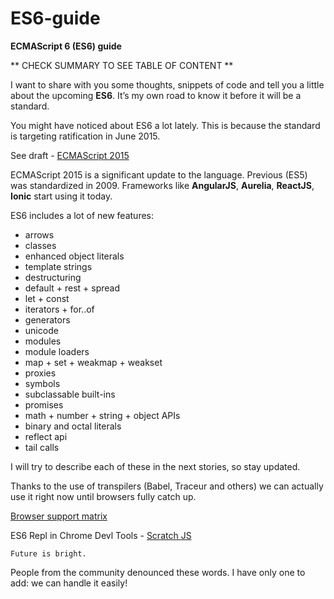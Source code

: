 # ES6-guide

**ECMAScript 6 (ES6) guide**

** CHECK SUMMARY TO SEE TABLE OF CONTENT **

I want to share with you some thoughts, snippets of code and tell you a little about the upcoming **ES6**. It’s my own road to know it before it will be a standard.

You might have noticed about ES6 a lot lately. This is because the standard is targeting ratification in June 2015.

See draft - [ECMAScript 2015](https://people.mozilla.org/~jorendorff/es6-draft.html)

ECMAScript 2015 is a significant update to the language. Previous (ES5) was standardized in 2009. Frameworks like **AngularJS**, **Aurelia**, **ReactJS**, **Ionic** start using it today.

ES6 includes a lot of new features:

* arrows
* classes
* enhanced object literals
* template strings
* destructuring
* default + rest + spread
* let + const
* iterators + for..of
* generators
* unicode
* modules
* module loaders
* map + set + weakmap + weakset
* proxies
* symbols
* subclassable built-ins
* promises
* math + number + string + object APIs
* binary and octal literals
* reflect api
* tail calls

I will try to describe each of these in the next stories, so stay updated.

Thanks to the use of transpilers (Babel, Traceur and others) we can actually use it right now until browsers fully catch up.

[Browser support matrix](https://kangax.github.io/compat-table/es6/)

ES6 Repl in Chrome Devl Tools - [Scratch JS](https://chrome.google.com/webstore/detail/scratch-js/alploljligeomonipppgaahpkenfnfkn)

```
Future is bright.
```

People from the community denounced these words. I have only one to add: we can handle it easily!